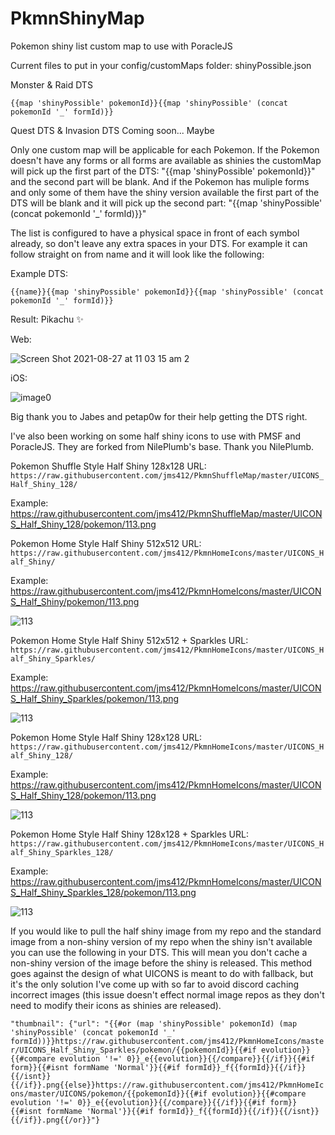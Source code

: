 # PkmnShinyMap

Pokemon shiny list custom map to use with PoracleJS

Current files to put in your config/customMaps folder:
shinyPossible.json

Monster & Raid DTS

```{{map 'shinyPossible' pokemonId}}{{map 'shinyPossible' (concat pokemonId '_' formId)}}```

Quest DTS & Invasion DTS
Coming soon... Maybe

Only one custom map will be applicable for each Pokemon. If the Pokemon doesn't have any forms or all forms are available as shinies the customMap will pick up the first part of the DTS: "{{map 'shinyPossible' pokemonId}}" and the second part will be blank. And if the Pokemon has muliple forms and only some of them have the shiny version available the first part of the DTS will be blank and it will pick up the second part: "{{map 'shinyPossible' (concat pokemonId '_' formId)}}"

The list is configured to have a physical space in front of each symbol already, so don't leave any extra spaces in your DTS. For example it can follow straight on from name and it will look like the following:

Example DTS:

```{{name}}{{map 'shinyPossible' pokemonId}}{{map 'shinyPossible' (concat pokemonId '_' formId)}}```

Result:
Pikachu ✨

Web:

![Screen Shot 2021-08-27 at 11 03 15 am 2](https://user-images.githubusercontent.com/80012316/131055902-f9ffa902-70d4-42ce-a148-5d470eecf8f2.png)

iOS:

![image0](https://user-images.githubusercontent.com/80012316/131055913-a08f8dbb-210f-4e50-8af5-0feb020750b1.jpeg)


Big thank you to Jabes and petap0w for their help getting the DTS right.


I've also been working on some half shiny icons to use with PMSF and PoracleJS. They are forked from NilePlumb's base. Thank you NilePlumb.


Pokemon Shuffle Style Half Shiny 128x128
URL:
`https://raw.githubusercontent.com/jms412/PkmnShuffleMap/master/UICONS_Half_Shiny_128/`

Example:
https://raw.githubusercontent.com/jms412/PkmnShuffleMap/master/UICONS_Half_Shiny_128/pokemon/113.png


Pokemon Home Style Half Shiny 512x512
URL:
`https://raw.githubusercontent.com/jms412/PkmnHomeIcons/master/UICONS_Half_Shiny/`

Example:
https://raw.githubusercontent.com/jms412/PkmnHomeIcons/master/UICONS_Half_Shiny/pokemon/113.png

![113](https://user-images.githubusercontent.com/80012316/131055587-3e800fba-fd4f-488b-a7c0-5ed31374e5a7.png)


Pokemon Home Style Half Shiny 512x512 + Sparkles
URL:
`https://raw.githubusercontent.com/jms412/PkmnHomeIcons/master/UICONS_Half_Shiny_Sparkles/`

Example:
https://raw.githubusercontent.com/jms412/PkmnHomeIcons/master/UICONS_Half_Shiny_Sparkles/pokemon/113.png

![113](https://user-images.githubusercontent.com/80012316/131055566-30e2905b-d213-47db-896b-3a08a89b6f19.png)


Pokemon Home Style Half Shiny 128x128
URL:
`https://raw.githubusercontent.com/jms412/PkmnHomeIcons/master/UICONS_Half_Shiny_128/`

Example:
https://raw.githubusercontent.com/jms412/PkmnHomeIcons/master/UICONS_Half_Shiny_128/pokemon/113.png

![113](https://user-images.githubusercontent.com/80012316/131055540-8e5795c3-b30d-493b-83ee-6551b233fd80.png)


Pokemon Home Style Half Shiny 128x128 + Sparkles
URL:
`https://raw.githubusercontent.com/jms412/PkmnHomeIcons/master/UICONS_Half_Shiny_Sparkles_128/`

Example:
https://raw.githubusercontent.com/jms412/PkmnHomeIcons/master/UICONS_Half_Shiny_Sparkles_128/pokemon/113.png

![113](https://user-images.githubusercontent.com/80012316/131055504-a42f89dc-7af1-4bf9-bb64-df6ab5b28556.png)


If you would like to pull the half shiny image from my repo and the standard image from a non-shiny version of my repo when the shiny isn't available you can use the following in your DTS. This will mean you don't cache a non-shiny version of the image before the shiny is released. This method goes against the design of what UICONS is meant to do with fallback, but it's the only solution I've come up with so far to avoid discord caching incorrect images (this issue doesn't effect normal image repos as they don't need to modify their icons as shinies are released).

```"thumbnail": {"url": "{{#or (map 'shinyPossible' pokemonId) (map 'shinyPossible' (concat pokemonId '_' formId))}}https://raw.githubusercontent.com/jms412/PkmnHomeIcons/master/UICONS_Half_Shiny_Sparkles/pokemon/{{pokemonId}}{{#if evolution}}{{#compare evolution '!=' 0}}_e{{evolution}}{{/compare}}{{/if}}{{#if form}}{{#isnt formName 'Normal'}}{{#if formId}}_f{{formId}}{{/if}}{{/isnt}}{{/if}}.png{{else}}https://raw.githubusercontent.com/jms412/PkmnHomeIcons/master/UICONS/pokemon/{{pokemonId}}{{#if evolution}}{{#compare evolution '!=' 0}}_e{{evolution}}{{/compare}}{{/if}}{{#if form}}{{#isnt formName 'Normal'}}{{#if formId}}_f{{formId}}{{/if}}{{/isnt}}{{/if}}.png{{/or}}"}```
